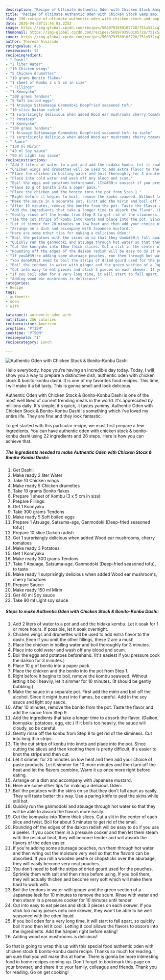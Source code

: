 ```yaml
---
description: "Recipe of Ultimate Authentic Oden with Chicken Stock &amp;amp; Bonito-Konbu Dashi"
title: "Recipe of Ultimate Authentic Oden with Chicken Stock &amp;amp; Bonito-Konbu Dashi"
slug: 190-recipe-of-ultimate-authentic-oden-with-chicken-stock-and-amp-bonito-konbu-dashi
date: 2020-04-28T11:46:01.225Z
image: https://img-global.cpcdn.com/recipes/5689793580105728/751x532cq70/authentic-oden-with-chicken-stock-bonito-konbu-dashi-recipe-main-photo.jpg
thumbnail: https://img-global.cpcdn.com/recipes/5689793580105728/751x532cq70/authentic-oden-with-chicken-stock-bonito-konbu-dashi-recipe-main-photo.jpg
cover: https://img-global.cpcdn.com/recipes/5689793580105728/751x532cq70/authentic-oden-with-chicken-stock-bonito-konbu-dashi-recipe-main-photo.jpg
author: Theresa Alvarado
ratingvalue: 4.6
reviewcount: 15
recipeingredient:
- " Dashi"
- "2 liter Water"
- "10 Chicken wings"
- "5 Chicken drumettes"
- "10 grams Bonito flakes"
- "1 sheet of Kombu 3 x 5 cm in size"
- " Fillings"
- "1 Konnyaku"
- "300 grams Tendons"
- "5 Soft boiled eggs"
- "1 Atsuage Satsumaage Ganmodoki Deepfried seasoned tofu"
- "10 slice Daikon radish"
- "1 surprisingly delicious when added Wood ear mushrooms cherry tomatoes"
- "3 Potatoes"
- "1 Konnyaku"
- "300 grams Tendons"
- "1 Atsuage Satsumaage Ganmodoki Deepfried seasoned tofu to taste"
- "1 surprisingly delicious when added Wood ear mushrooms cherry tomatoes"
- " Sauce"
- "150 ml Mirin"
- "40 ml Soy sauce"
- "90 ml Light soy sauce"
recipeinstructions:
- "Add 2 liters of water to a pot and add the hidaka kombu. Let it soak for 1 or more hours. If possible, let it soak overnight."
- "Chicken wings and drumettes will be used to add extra flavor to the dashi. Even if you omit the other fillings, these 2 are a must!"
- "Place the chicken in boiling water and boil thoroughly for 3 minutes."
- "Place into cold water and wash off any blood and scum."
- "Boil the eggs and potatoes beforehand. (It&#39;s easiest if you pressure cook the daikon for 3 minutes.)"
- "Place 10 g of bonito into a paper pack."
- "Place the chicken and the bonito into the pot from Step 1."
- "Right before it begins to boil, remove the kombu seaweed. Without letting it boil heavily, let it simmer for 10 minutes. (It should be gently bubbling.)"
- "Make the sauce in a separate pot. First add the mirin and boil off the alcohol. Since it might burst into flames, be careful. Add in the soy sauce and light soy sauce."
- "After 10 minutes, remove the bonito from the pot. Taste the flavor and add the sauce from Step 9."
- "Add the ingredients that take a longer time to absorb the flavor. (Daikon, konnyaku, potatoes, egg, etc.) If it boils too heavily, the sauce will cloudy, so be careful."
- "Gently rinse off the konbu from Step 8 to get rid of the sliminess. Cut into long thin strips."
- "Tie the cut strips of konbu into knots and place into the pot. Since cutting the slices and then knotting them is pretty difficult, it&#39;s easier to knot the strips and then cut."
- "Let it simmer for 20 minutes on low heat and then add your choice of paste products. Let it simmer for 10 more minutes and then turn off the heat and let the flavors combine. Warm it up once more right before eating."
- "Arrange on a dish and accompany with Japanese mustard."
- "Here are some other tips for making a delicious Oden:"
- "Boil the potatoes with the skins on so that they don&#39;t fall apart as easily. They will taste better this way. Use a paring knife to peel the skins while still hot."
- "Quickly run the ganmodoki and atsuage through hot water so that they will be able to absorb the flavors more easily."
- "Cut the konnyaku into 10mm thick slices. Cut a slit in the center of each slice and twist. Boil for about 5 minutes to get rid of the smell."
- "Rounding off the edges of the daikon radish will be easy to do if you use a peeler. If you cook them in a pressure cooker and then let them steam with the residual heat, they will become tender and will absorb the flavors of the oden easier."
- "If you&#39;re adding some aburaage pouches, run them through hot water and then wring out the moisture very well so that the flavors can be absorbed. If you roll a wooden pestle or chopsticks over the aburaage, they will easily become very neat pouches."
- "You don&#39;t need to boil the strips of dried gourd used for the pouches. Sprinkle them with salt and then rinse before using. If you boil them, they will actually thicken and become very soft which will make them hard to work with."
- "Boil the tendons in water with ginger and the green section of a Japanese leek for 10 minutes to remove the scum. Rinse with water and then steam in a pressure cooker for 10 minutes until tender."
- "Cut into easy to eat pieces and stick 3 pieces on each skewer. If you stick too many pieces onto one skewer, they won&#39;t be able to be well seasoned with the oden liquid."
- "If you boil oden for a very long time, it will start to fall apart, so quickly boil it and then let it cool. Letting it cool allows the flavors to absorb into the ingredients. Add the hanpen right before eating!"
- "Adding wood ear mushrooms is delicious!"
categories:
- Recipe
tags:
- authentic
- oden
- with

katakunci: authentic oden with 
nutrition: 256 calories
recipecuisine: American
preptime: "PT15M"
cooktime: "PT50M"
recipeyield: "1"
recipecategory: Lunch

---
```



![Authentic Oden with Chicken Stock &amp; Bonito-Konbu Dashi](https://img-global.cpcdn.com/recipes/5689793580105728/751x532cq70/authentic-oden-with-chicken-stock-bonito-konbu-dashi-recipe-main-photo.jpg)

Hello everybody, hope you're having an incredible day today. Today, I will show you a way to prepare a distinctive dish, authentic oden with chicken stock &amp; bonito-konbu dashi. It is one of my favorites food recipes. This time, I will make it a bit tasty. This is gonna smell and look delicious.

Authentic Oden with Chicken Stock &amp; Bonito-Konbu Dashi is one of the most well liked of current trending meals in the world. It's appreciated by millions daily. It's simple, it's quick, it tastes yummy. Authentic Oden with Chicken Stock &amp; Bonito-Konbu Dashi is something which I've loved my entire life. They are fine and they look fantastic.




To get started with this particular recipe, we must first prepare a few ingredients. You can have authentic oden with chicken stock &amp; bonito-konbu dashi using 22 ingredients and 26 steps. Here is how you can achieve that.

<!--inarticleads1-->

##### The ingredients needed to make Authentic Oden with Chicken Stock &amp; Bonito-Konbu Dashi:

1. Get  Dashi:
1. Make ready 2 liter Water
1. Take 10 Chicken wings
1. Make ready 5 Chicken drumettes
1. Take 10 grams Bonito flakes
1. Prepare 1 sheet of Kombu (3 x 5 cm in size)
1. Prepare  Fillings:
1. Get 1 Konnyaku
1. Take 300 grams Tendons
1. Make ready 5 Soft boiled eggs
1. Prepare 1 Atsuage, Satsuma-age, Ganmodoki (Deep-fried seasoned tofu)(
1. Prepare 10 slice Daikon radish
1. Get 1 surprisingly delicious when added Wood ear mushrooms, cherry tomatoes
1. Make ready 3 Potatoes
1. Get 1 Konnyaku
1. Make ready 300 grams Tendons
1. Take 1 Atsuage, Satsuma-age, Ganmodoki (Deep-fried seasoned tofu), to taste
1. Make ready 1 surprisingly delicious when added Wood ear mushrooms, cherry tomatoes
1. Prepare  Sauce:
1. Make ready 150 ml Mirin
1. Get 40 ml Soy sauce
1. Take 90 ml Light soy sauce




<!--inarticleads2-->

##### Steps to make Authentic Oden with Chicken Stock &amp; Bonito-Konbu Dashi:

1. Add 2 liters of water to a pot and add the hidaka kombu. Let it soak for 1 or more hours. If possible, let it soak overnight.
1. Chicken wings and drumettes will be used to add extra flavor to the dashi. Even if you omit the other fillings, these 2 are a must!
1. Place the chicken in boiling water and boil thoroughly for 3 minutes.
1. Place into cold water and wash off any blood and scum.
1. Boil the eggs and potatoes beforehand. (It&#39;s easiest if you pressure cook the daikon for 3 minutes.)
1. Place 10 g of bonito into a paper pack.
1. Place the chicken and the bonito into the pot from Step 1.
1. Right before it begins to boil, remove the kombu seaweed. Without letting it boil heavily, let it simmer for 10 minutes. (It should be gently bubbling.)
1. Make the sauce in a separate pot. First add the mirin and boil off the alcohol. Since it might burst into flames, be careful. Add in the soy sauce and light soy sauce.
1. After 10 minutes, remove the bonito from the pot. Taste the flavor and add the sauce from Step 9.
1. Add the ingredients that take a longer time to absorb the flavor. (Daikon, konnyaku, potatoes, egg, etc.) If it boils too heavily, the sauce will cloudy, so be careful.
1. Gently rinse off the konbu from Step 8 to get rid of the sliminess. Cut into long thin strips.
1. Tie the cut strips of konbu into knots and place into the pot. Since cutting the slices and then knotting them is pretty difficult, it&#39;s easier to knot the strips and then cut.
1. Let it simmer for 20 minutes on low heat and then add your choice of paste products. Let it simmer for 10 more minutes and then turn off the heat and let the flavors combine. Warm it up once more right before eating.
1. Arrange on a dish and accompany with Japanese mustard.
1. Here are some other tips for making a delicious Oden:
1. Boil the potatoes with the skins on so that they don&#39;t fall apart as easily. They will taste better this way. Use a paring knife to peel the skins while still hot.
1. Quickly run the ganmodoki and atsuage through hot water so that they will be able to absorb the flavors more easily.
1. Cut the konnyaku into 10mm thick slices. Cut a slit in the center of each slice and twist. Boil for about 5 minutes to get rid of the smell.
1. Rounding off the edges of the daikon radish will be easy to do if you use a peeler. If you cook them in a pressure cooker and then let them steam with the residual heat, they will become tender and will absorb the flavors of the oden easier.
1. If you&#39;re adding some aburaage pouches, run them through hot water and then wring out the moisture very well so that the flavors can be absorbed. If you roll a wooden pestle or chopsticks over the aburaage, they will easily become very neat pouches.
1. You don&#39;t need to boil the strips of dried gourd used for the pouches. Sprinkle them with salt and then rinse before using. If you boil them, they will actually thicken and become very soft which will make them hard to work with.
1. Boil the tendons in water with ginger and the green section of a Japanese leek for 10 minutes to remove the scum. Rinse with water and then steam in a pressure cooker for 10 minutes until tender.
1. Cut into easy to eat pieces and stick 3 pieces on each skewer. If you stick too many pieces onto one skewer, they won&#39;t be able to be well seasoned with the oden liquid.
1. If you boil oden for a very long time, it will start to fall apart, so quickly boil it and then let it cool. Letting it cool allows the flavors to absorb into the ingredients. Add the hanpen right before eating!
1. Adding wood ear mushrooms is delicious!




So that is going to wrap this up with this special food authentic oden with chicken stock &amp; bonito-konbu dashi recipe. Thanks so much for reading. I am sure that you will make this at home. There is gonna be more interesting food in home recipes coming up. Don't forget to bookmark this page on your browser, and share it to your family, colleague and friends. Thank you for reading. Go on get cooking!

